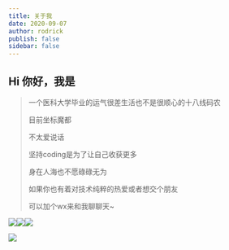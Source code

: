 ```yaml
---
title: 关于我
date: 2020-09-07
author: rodrick
publish: false
sidebar: false
---
```



## Hi 你好，我是

> 一个医科大学毕业的运气很差生活也不是很顺心的十八线码农
>
> 目前坐标魔都
>
> 不太爱说话
>
> 坚持coding是为了让自己收获更多
>
> 身在人海也不愿碌碌无为
>
> 如果你也有着对技术纯粹的热爱或者想交个朋友
>
> 可以加个wx来和我聊聊天~

![](https://badgen.net/badge/blog/檐上有月☽/?icon=sourcegraph&color=FFC83D)![](https://badgen.net/badge/github/Rodrick278/?icon=github&color=blue&label)![](https://badgen.net/badge/yuque/yuque/?icon=telegram&color=34CE7B&label)


![](https://gitee.com/rodrick278/img/raw/master/img/wechat.png)

